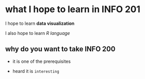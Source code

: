 # what I hope to learn in INFO 201
I hope to learn **data visualization** 

I also hope to learn *R language*
## why do you want to take INFO 200
- it is one of the prerequisites
* heard it is `interesting`
